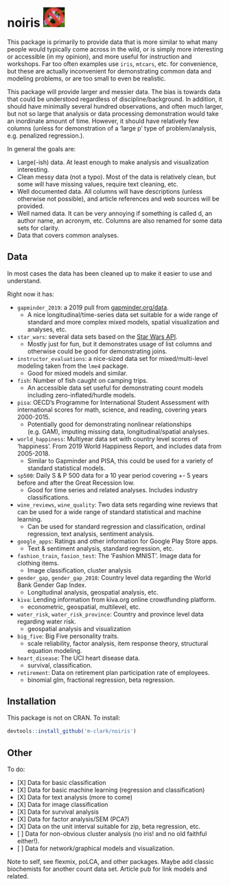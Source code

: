 
# noiris <img src="data-raw/noiris.png" style="margin: 0 auto; width: 10%">

This package is primarily to provide data that is more similar to what
many people would typically come across in the wild, or is simply more
interesting or accessible (in my opinion), and more useful for
instruction and workshops. Far too often examples use `iris`, `mtcars`,
etc. for convenience, but these are actually inconvenient for
demonstrating common data and modeling problems, or are too small to
even be realistic.

This package will provide larger and messier data. The bias is towards
data that could be understood regardless of discipline/background. In
addition, it should have minimally several hundred observations, and
often much larger, but not so large that analysis or data processing
demonstration would take an inordinate amount of time. However, it
should have relatively few columns (unless for demonstration of a ‘large
p’ type of problem/analysis, e.g. penalized regression.).

In general the goals are:

  - Large(-ish) data. At least enough to make analysis and visualization
    interesting.
  - Clean messy data (not a typo). Most of the data is relatively clean,
    but some will have missing values, require text cleaning, etc.
  - Well documented data. All columns will have descriptions (unless
    otherwise not possible), and article references and web sources will
    be provided.
  - Well named data. It can be very annoying if something is called d,
    an author name, an acronym, etc. Columns are also renamed for some
    data sets for clarity.
  - Data that covers common analyses.

## Data

In most cases the data has been cleaned up to make it easier to use and
understand.

Right now it has:

  - `gapminder_2019`: a 2019 pull from
    [gapminder.org/data](http://www.gapminder.org/data/).
      - A nice longitudinal/time-series data set suitable for a wide
        range of standard and more complex mixed models, spatial
        visualization and analyses, etc.
  - `star_wars`: several data sets based on the [Star Wars
    API](https://swapi.co/).
      - Mostly just for fun, but it demonstrates usage of list columns
        and otherwise could be good for demonstrating joins.
  - `instructor_evaluations`: a nice-sized data set for
    mixed/multi-level modeling taken from the `lme4` package.
      - Good for mixed models and similar.
  - `fish`: Number of fish caught on camping trips.
      - An accessible data set useful for demonstrating count models
        including zero-inflated/hurdle models.
  - `pisa`: OECD’s Programme for International Student Assessment with
    international scores for math, science, and reading, covering years
    2000-2015.
      - Potentially good for demonstrating nonlinear relationships
        (e.g. GAM), imputing missing data, longitudinal/spatial
        analyses.
  - `world_happiness`: Multiyear data set with country level scores of
    ‘happiness’. From 2019 World Happiness Report, and includes data
    from 2005-2018.
      - Similar to Gapminder and PISA, this could be used for a variety
        of standard statistical models.
  - `sp500`: Daily S & P 500 data for a 10 year period covering +- 5
    years before and after the Great Recession low.
      - Good for time series and related analyses. Includes industry
        classifications.
  - `wine_reviews`, `wine_quality`: Two data sets regarding wine reviews
    that can be used for a wide range of standard statistical and
    machine learning.
      - Can be used for standard regression and classification, ordinal
        regression, text analysis, sentiment analysis.
  - `google_apps`: Ratings and other information for Google Play Store
    apps.
      - Text & sentiment analysis, standard regression, etc.
  - `fashion_train`, `fasion_test`: The ‘Fashion MNIST’. Image data for
    clothing items.
      - Image classification, cluster analysis
  - `gender_gap`, `gender_gap_2018`: Country level data regarding the
    World Bank Gender Gap Index.
      - Longitudinal analysis, geospatial analysis, etc.
  - `kiva`: Lending information from kiva.org online crowdfunding
    platform.
      - econometric, geospatial, multilevel, etc.
  - `water_risk`, `water_risk_province`: Country and province level data
    regarding water risk.
      - geospatial analysis and visualization
  - `big_five`: Big Five personality traits.
      - scale reliability, factor analysis, item response theory,
        structural equation modeling.
  - `heart_disease`: The UCI heart disease data.
      - survival, classification.
  - `retirement`: Data on retirement plan participation rate of
    employees.
      - binomial glm, fractional regression, beta regression.

## Installation

This package is not on CRAN. To install:

``` r
devtools::install_github('m-clark/noiris')
```

## Other

To do:

  - \[X\] Data for basic classification
  - \[X\] Data for basic machine learning (regression and
    classification)
  - \[X\] Data for text analysis (more to come)
  - \[X\] Data for image classification
  - \[X\] Data for survival analysis
  - \[X\] Data for factor analysis/SEM (PCA?)
  - \[X\] Data on the unit interval suitable for zip, beta regression,
    etc.
  - \[ \] Data for non-obvious cluster analysis (no iris\! and no old
    faithful either\!).
  - \[ \] Data for network/graphical models and visualization.

Note to self, see flexmix, poLCA, and other packages. Maybe add classic
biochemists for another count data set. Article pub for link models and
related.
